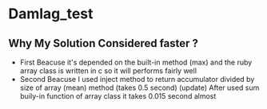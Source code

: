 # Damlag_test
## Why My Solution Considered faster ? 
- First Beacuse it's depended on the built-in method (max) and the ruby array class is written in c so it will performs fairly well 
- Second Beacuse I used inject method to return accumulator divided by size of array (mean) method (takes 0.5 second)
(update) After used sum buily-in function of array class it takes 0.015 second almost
